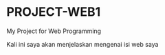 # PROJECT-WEB1
My Project for Web Programming

Kali ini saya akan menjelaskan mengenai isi web saya
